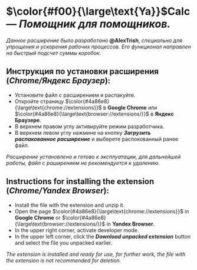 # $\color{#f00}{\large\text{Ya}}$**Calc** — *Помощник для помощников.*


*Данное расширение было разработано* **@AlexTrish**, *специально для упрощения и ускорения рабочих процессов. Его функционал направлен на быстрый подсчет суммы коробок.*

## Инструкция по установки расширения (*Chrome/Яндекс Браузер*):
+ Установите файл с расширением и распакуйте.
+ Откройте страницу $\color{#4a86e8}{\large\text{chrome://extensions}}$ в **Google Chrome** или $\color{#4a86e8}{\large\text{browser://extensions/}}$ в **Яндекс Браузере**.
+ В верхнем правом углу активируйте режим разработчика.
+ В верхнем левом углу нажмине на кнопку ***Загрузить распакованное расширение*** и выберете распокованный ранее файл.

*Расширение установлено и готово к эксплуатации, для дальнейшей работы, файл с раширением не рекомендуется к удалению.*



## Instructions for installing the extension (*Chrome/Yandex Browser*):
+ Install the file with the extension and unzip it.
+ Open the page $\color{#4a86e8}{\large\text{chrome://extensions}}$ in **Google Chrome** or $\color{#4a86e8}{\large\text{browser://extensions/}}$ in **Yandex Browser**.
+ In the upper right corner, activate developer mode.
+ In the upper left corner, click the ***Download unpacked extension*** button and select the file you unpacked earlier.

*The extension is installed and ready for use, for further work, the file with the extension is not recommended for deletion.*
